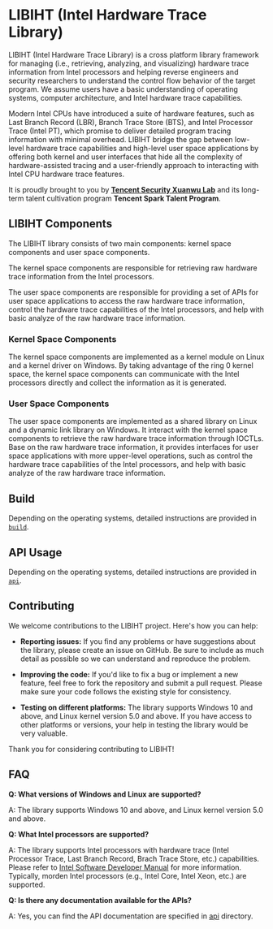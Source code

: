 # LIBIHT (Intel Hardware Trace Library)

LIBIHT (Intel Hardware Trace Library) is a cross platform library framework for managing (i.e., retrieving, analyzing, and visualizing) hardware trace information from Intel processors and helping reverse engineers and security researchers to understand the control flow behavior of the target program. We assume users have a basic understanding of operating systems, computer architecture, and Intel hardware trace capabilities.

Modern Intel CPUs have introduced a suite of hardware features, such as Last Branch Record (LBR), Branch Trace Store (BTS), and Intel Processor Trace (Intel PT), which promise to deliver detailed program tracing information with minimal overhead. LIBIHT bridge the gap between low-level hardware trace capabilities and high-level user space applications by offering both kernel and user interfaces that hide all the complexity of hardware-assisted tracing and a user-friendly approach to interacting with Intel CPU hardware trace features.

It is proudly brought to you by **[Tencent Security Xuanwu Lab](https://xlab.tencent.com/en/)** and its long-term talent cultivation program **Tencent Spark Talent Program**.

## LIBIHT Components

The LIBIHT library consists of two main components: kernel space components and user space components.

The kernel space components are responsible for retrieving raw hardware trace information from the Intel processors.

The user space components are responsible for providing a set of APIs for user space applications to access the raw hardware trace information, control the hardware trace capabilities of the Intel processors, and help with basic analyze of the raw hardware trace information.

### Kernel Space Components

The kernel space components are implemented as a kernel module on Linux and a kernel driver on Windows. By taking advantage of the ring 0 kernel space, the kernel space components can communicate with the Intel processors directly and collect the information as it is generated.

### User Space Components

The user space components are implemented as a shared library on Linux and a dynamic link library on Windows. It interact with the kernel space components to retrieve the raw hardware trace information through IOCTLs. Base on the raw hardware trace information, it provides interfaces for user space applications with more upper-level operations, such as control the hardware trace capabilities of the Intel processors, and help with basic analyze of the raw hardware trace information.

## Build

Depending on the operating systems, detailed instructions are provided in [`build`](./docs/build/).

## API Usage

Depending on the operating systems, detailed instructions are provided in [`api`](./docs/api/).

## Contributing

We welcome contributions to the LIBIHT project. Here's how you can help:

- **Reporting issues:** If you find any problems or have suggestions about the library, please create an issue on GitHub. Be sure to include as much detail as possible so we can understand and reproduce the problem.

- **Improving the code:** If you'd like to fix a bug or implement a new feature, feel free to fork the repository and submit a pull request. Please make sure your code follows the existing style for consistency.

- **Testing on different platforms:** The library supports Windows 10 and above, and Linux kernel version 5.0 and above. If you have access to other platforms or versions, your help in testing the library would be very valuable.

Thank you for considering contributing to LIBIHT!

## FAQ

**Q: What versions of Windows and Linux are supported?**

A: The library supports Windows 10 and above, and Linux kernel version 5.0 and above.

**Q: What Intel processors are supported?**

A: The library supports Intel processors with hardware trace (Intel Processor Trace, Last Branch Record, Brach Trace Store, etc.) capabilities. Please refer to [Intel Software Developer Manual](https://www.intel.com/content/www/us/en/developer/articles/technical/intel-sdm.html) for more information. Typically, morden Intel processors (e.g., Intel Core, Intel Xeon, etc.) are supported.

**Q: Is there any documentation available for the APIs?**

A: Yes, you can find the API documentation are specified in [api](./docs/api/) directory.

